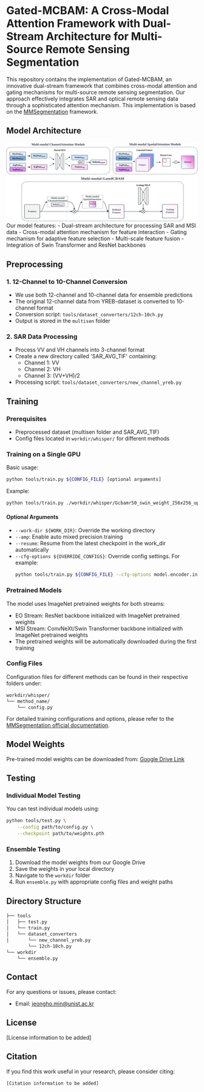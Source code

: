 # Gated-MCBAM: A Cross-Modal Attention Framework with Dual-Stream Architecture for Multi-Source Remote Sensing Segmentation

This repository contains the implementation of Gated-MCBAM, an innovative dual-stream framework that combines cross-modal attention and gating mechanisms for multi-source remote sensing segmentation. Our approach effectively integrates SAR and optical remote sensing data through a sophisticated attention mechanism. This implementation is based on the [MMSegmentation](https://github.com/open-mmlab/mmsegmentation) framework.


## Model Architecture
<div align="center">
  <img src="multi-modal_gatedcbam.png" width="800"/>
</div>
Our model features:
- Dual-stream architecture for processing SAR and MSI data
- Cross-modal attention mechanism for feature interaction
- Gating mechanism for adaptive feature selection
- Multi-scale feature fusion
- Integration of Swin Transformer and ResNet backbones

## Preprocessing

### 1. 12-Channel to 10-Channel Conversion
- We use both 12-channel and 10-channel data for ensemble predictions
- The original 12-channel data from YREB-dataset is converted to 10-channel format
- Conversion script: `tools/dataset_converters/12ch-10ch.py`
- Output is stored in the `multisen` folder

### 2. SAR Data Processing
- Process VV and VH channels into 3-channel format
- Create a new directory called 'SAR_AVG_TIF' containing:
  - Channel 1: VV
  - Channel 2: VH
  - Channel 3: (VV+VH)/2
- Processing script: `tools/dataset_converters/new_channel_yreb.py`

## Training

### Prerequisites
- Preprocessed dataset (multisen folder and SAR_AVG_TIF)
- Config files located in `workdir/whisper/` for different methods

### Training on a Single GPU

Basic usage:
```bash
python tools/train.py ${CONFIG_FILE} [optional arguments]
```

Example:
```bash
python tools/train.py ./workdir/whisper/Gcbamr50_swin_weight_256x256_upernet_last_v3/config.py
```

#### Optional Arguments
- `--work-dir ${WORK_DIR}`: Override the working directory
- `--amp`: Enable auto mixed precision training
- `--resume`: Resume from the latest checkpoint in the work_dir automatically
- `--cfg-options ${OVERRIDE_CONFIGS}`: Override config settings. For example:
  ```bash
  python tools/train.py ${CONFIG_FILE} --cfg-options model.encoder.in_channels=6
  ```
### Pretrained Models
The model uses ImageNet pretrained weights for both streams:
- EO Stream: ResNet backbone initialized with ImageNet pretrained weights
- MSI Stream: ConvNeXt/Swin Transformer backbone initialized with ImageNet pretrained weights
- The pretrained weights will be automatically downloaded during the first training

### Config Files
Configuration files for different methods can be found in their respective folders under:
```
workdir/whisper/
└── method_name/
    └── config.py
```

For detailed training configurations and options, please refer to the [MMSegmentation official documentation](https://mmsegmentation.readthedocs.io/).

## Model Weights

Pre-trained model weights can be downloaded from:
[Google Drive Link](https://drive.google.com/file/d/1fKRVMwmWSFI2TxDi-9z8e1bGPigLlm-7/view?usp=drive_link)

## Testing

### Individual Model Testing
You can test individual models using:
```bash
python tools/test.py \
    --config path/to/config.py \
    --checkpoint path/to/weights.pth
```

### Ensemble Testing
1. Download the model weights from our Google Drive
2. Save the weights in your local directory
3. Navigate to the `workdir` folder
4. Run `ensemble.py` with appropriate config files and weight paths


## Directory Structure
```
├── tools
│   ├── test.py
│   └── train.py
│   └── dataset_converters
│       └── new_channel_yreb.py
        └── 12ch-10ch.py
└── workdir
    └── ensemble.py
```




## Contact

For any questions or issues, please contact:
- Email: jeongho.min@unist.ac.kr

## License

[License information to be added]

## Citation

If you find this work useful in your research, please consider citing:
```
[Citation information to be added]
```
